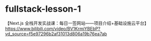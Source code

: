 # fullstack-lesson-1
【Next.js 全栈开发实战课：每日一签网站——项目介绍+基础设施云平台】https://www.bilibili.com/video/BV1KrmiYBEbP?vd_source=f5e97296b2af31013d806a19b76ea7ab
